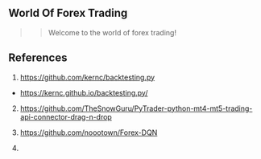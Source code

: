 ## World Of Forex Trading

>> Welcome to the world of forex trading!

## References
1. https://github.com/kernc/backtesting.py
- https://kernc.github.io/backtesting.py/

2. https://github.com/TheSnowGuru/PyTrader-python-mt4-mt5-trading-api-connector-drag-n-drop

3. https://github.com/noootown/Forex-DQN

4. 